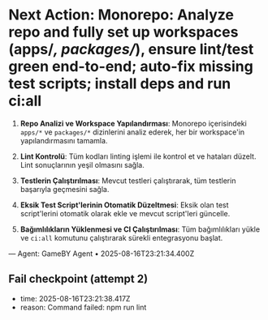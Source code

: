 # Next Action: Monorepo: Analyze repo and fully set up workspaces (apps/*, packages/*), ensure lint/test green end-to-end; auto-fix missing test scripts; install deps and run ci:all

1. **Repo Analizi ve Workspace Yapılandırması**: Monorepo içerisindeki `apps/*` ve `packages/*` dizinlerini analiz ederek, her bir workspace'in yapılandırmasını tamamla.

2. **Lint Kontrolü**: Tüm kodları linting işlemi ile kontrol et ve hataları düzelt. Lint sonuçlarının yeşil olmasını sağla.

3. **Testlerin Çalıştırılması**: Mevcut testleri çalıştırarak, tüm testlerin başarıyla geçmesini sağla.

4. **Eksik Test Script'lerinin Otomatik Düzeltmesi**: Eksik olan test script'lerini otomatik olarak ekle ve mevcut script'leri güncelle.

5. **Bağımlılıkların Yüklenmesi ve CI Çalıştırılması**: Tüm bağımlılıkları yükle ve `ci:all` komutunu çalıştırarak sürekli entegrasyonu başlat.

— Agent: GameBY Agent • 2025-08-16T23:21:34.400Z


## Fail checkpoint (attempt 2)
- time: 2025-08-16T23:21:38.417Z
- reason: Command failed: npm run lint
